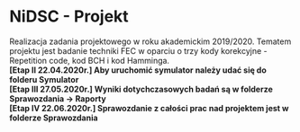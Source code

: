 # NiDSC - Projekt
Realizacja zadania projektowego w roku akademickim 2019/2020.
Tematem projektu jest badanie techniki FEC w oparciu o trzy kody korekcyjne - Repetition code, kod BCH i kod Hamminga.<br/>
**[Etap II 22.04.2020r.] Aby uruchomić symulator należy udać się do folderu Symulator**<br>
**[Etap III 27.05.2020r.] Wyniki dotychczasowych badań są w folderze Sprawozdania -> Raporty**<br>
**[Etap IV 22.06.2020r.] Sprawozdanie z całości prac nad projektem jest w folderze Sprawozdania**<br>
